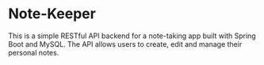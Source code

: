# Note-Keeper
This is a simple RESTful API backend for a note-taking app built with Spring Boot and MySQL. The API allows users to create, edit and manage their personal notes.
